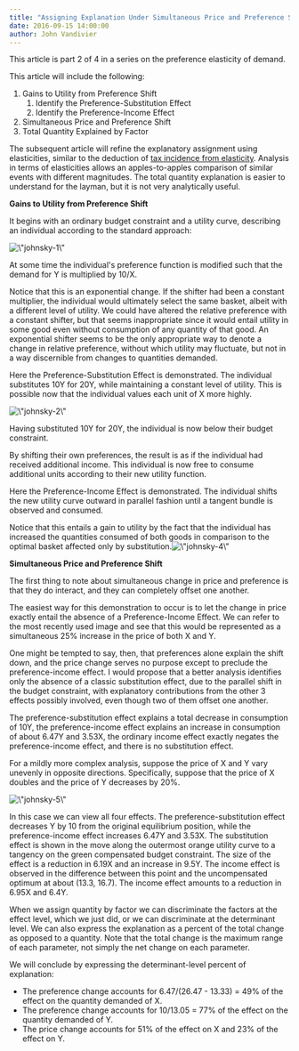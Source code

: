 ```yaml
---
title: "Assigning Explanation Under Simultaneous Price and Preference Shifts"
date: 2016-09-15 14:00:00
author: John Vandivier
---
```




This article is part 2 of 4 in a series on the preference elasticity of demand.

This article will include the following:
<ol>
 	<li>Gains to Utility from Preference Shift
<ol>
 	<li>Identify the Preference-Substitution Effect</li>
 	<li>Identify the Preference-Income Effect</li>
</ol>
</li>
 	<li>Simultaneous Price and Preference Shift</li>
 	<li>Total Quantity Explained by Factor</li>
</ol>
The subsequent article will refine the explanatory assignment using elasticities, similar to the deduction of <a href=\"https://en.wikipedia.org/wiki/Tax_incidence#Graphical_analysis\">tax incidence from elasticity</a>. Analysis in terms of elasticities allows an apples-to-apples comparison of similar events with different magnitudes. The total quantity explanation is easier to understand for the layman, but it is not very analytically useful.
<p style=\"text-align: center;\"><strong>Gains to Utility from Preference Shift</strong></p>
<p style=\"text-align: left;\">It begins with an ordinary budget constraint and a utility curve, describing an individual according to the standard approach:</p>
<p style=\"text-align: left;\"><img class=\"aligncenter wp-image-5757 size-large\" src=\"http://www.afterecon.com/wp-content/uploads/2016/09/johnsky-1-1024x680.png\" alt=\"johnsky-1\" width=\"605\" height=\"402\" /></p>
<p style=\"text-align: left;\">At some time the individual's preference function is modified such that the demand for Y is multiplied by 10/X.</p>
<p style=\"text-align: left;\">Notice that this is an exponential change. If the shifter had been a constant multiplier, the individual would ultimately select the same basket, albeit with a different level of utility. We could have altered the relative preference with a constant shifter, but that seems inappropriate since it would entail utility in some good even without consumption of any quantity of that good. An exponential shifter seems to be the only appropriate way to denote a change in relative preference, without which utility may fluctuate, but not in a way discernible from changes to quantities demanded.</p>
<p style=\"text-align: left;\">Here the Preference-Substitution Effect is demonstrated. The individual substitutes 10Y for 20Y, while maintaining a constant level of utility. This is possible now that the individual values each unit of X more highly.</p>
<p style=\"text-align: left;\"><img class=\"aligncenter wp-image-5758 size-large\" src=\"http://www.afterecon.com/wp-content/uploads/2016/09/johnsky-2-1024x689.png\" alt=\"johnsky-2\" width=\"605\" height=\"407\" /></p>
<p style=\"text-align: left;\">Having substituted 10Y for 20Y, the individual is now below their budget constraint.</p>
<p style=\"text-align: left;\">By shifting their own preferences, the result is as if the individual had received additional income. This individual is now free to consume additional units according to their new utility function.</p>
<p style=\"text-align: left;\">Here the Preference-Income Effect is demonstrated. The individual shifts the new utility curve outward in parallel fashion until a tangent bundle is observed and consumed.</p>
<p style=\"text-align: left;\">Notice that this entails a gain to utility by the fact that the individual has increased the quantities consumed of both goods in comparison to the optimal basket affected only by substitution.<img class=\"aligncenter wp-image-5756 size-large\" src=\"http://www.afterecon.com/wp-content/uploads/2016/09/johnsky-4-1024x672.png\" alt=\"johnsky-4\" width=\"605\" height=\"397\" /></p>
<p style=\"text-align: center;\"><strong>Simultaneous Price and Preference Shift</strong></p>
<p style=\"text-align: left;\">The first thing to note about simultaneous change in price and preference is that they do interact, and they can completely offset one another.</p>
<p style=\"text-align: left;\">The easiest way for this demonstration to occur is to let the change in price exactly entail the absence of a Preference-Income Effect. We can refer to the most recently used image and see that this would be represented as a simultaneous 25% increase in the price of both X and Y.</p>
<p style=\"text-align: left;\">One might be tempted to say, then, that preferences alone explain the shift down, and the price change serves no purpose except to preclude the preference-income effect. I would propose that a better analysis identifies only the absence of a classic substitution effect, due to the parallel shift in the budget constraint, with explanatory contributions from the other 3 effects possibly involved, even though two of them offset one another.</p>
<p style=\"text-align: left;\">The preference-substitution effect explains a total decrease in consumption of 10Y, the preference-income effect explains an increase in consumption of about 6.47Y and 3.53X, the ordinary income effect exactly negates the preference-income effect, and there is no substitution effect.</p>
<p style=\"text-align: left;\">For a mildly more complex analysis, suppose the price of X and Y vary unevenly in opposite directions. Specifically, suppose that the price of X doubles and the price of Y decreases by 20%.</p>
<p style=\"text-align: left;\"><img class=\"aligncenter wp-image-5763 size-large\" src=\"http://www.afterecon.com/wp-content/uploads/2016/09/johnsky-5-1024x769.png\" alt=\"johnsky-5\" width=\"605\" height=\"454\" /></p>
<p style=\"text-align: left;\">In this case we can view all four effects. The preference-substitution effect decreases Y by 10 from the original equilibrium position, while the preference-income effect increases 6.47Y and 3.53X. The substitution effect is shown in the move along the outermost orange utility curve to a tangency on the green compensated budget constraint. The size of the effect is a reduction in 6.19X and an increase in 9.5Y. The income effect is observed in the difference between this point and the uncompensated optimum at about (13.3, 16.7). The income effect amounts to a reduction in 6.95X and 6.4Y.</p>
<p style=\"text-align: left;\">When we assign quantity by factor we can discriminate the factors at the effect level, which we just did, or we can discriminate at the determinant level. We can also express the explanation as a percent of the total change as opposed to a quantity. Note that the total change is the maximum range of each parameter, not simply the net change on each parameter.</p>
<p style=\"text-align: left;\">We will conclude by expressing the determinant-level percent of explanation:</p>

<ul>
 	<li style=\"text-align: left;\">The preference change accounts for 6.47/(26.47 - 13.33) = 49% of the effect on the quantity demanded of X.</li>
 	<li style=\"text-align: left;\">The preference change accounts for 10/13.05 = 77% of the effect on the quantity demanded of Y.</li>
 	<li style=\"text-align: left;\">The price change accounts for 51% of the effect on X and 23% of the effect on Y.</li>
</ul>